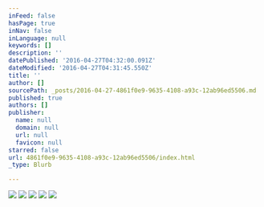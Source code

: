 ```yaml
---
inFeed: false
hasPage: true
inNav: false
inLanguage: null
keywords: []
description: ''
datePublished: '2016-04-27T04:32:00.091Z'
dateModified: '2016-04-27T04:31:45.550Z'
title: ''
author: []
sourcePath: _posts/2016-04-27-4861f0e9-9635-4108-a93c-12ab96ed5506.md
published: true
authors: []
publisher:
  name: null
  domain: null
  url: null
  favicon: null
starred: false
url: 4861f0e9-9635-4108-a93c-12ab96ed5506/index.html
_type: Blurb

---
```

![](https://the-grid-user-content.s3-us-west-2.amazonaws.com/f1d0af46-cd97-4768-aee9-03aa0be58415.jpg)
![](https://the-grid-user-content.s3-us-west-2.amazonaws.com/c819a4aa-b858-4f79-8966-70bffdd0da4e.jpg)
![](https://the-grid-user-content.s3-us-west-2.amazonaws.com/116d9b80-432d-4d68-a28f-8f6551f6dc94.jpg)
![](https://the-grid-user-content.s3-us-west-2.amazonaws.com/7ac0ded8-acaf-49e8-a66e-6e81e37ca08a.jpg)
![](https://the-grid-user-content.s3-us-west-2.amazonaws.com/ca660060-cf64-4f11-a891-4199eb826ec3.jpg)